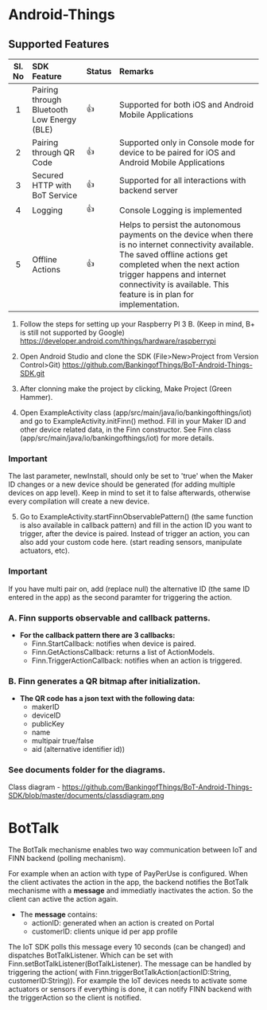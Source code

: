 # Android-Things

## Supported Features
   | Sl. No        | SDK Feature                                | Status      | Remarks |
   | :-----------: |:-------------------------------------------| :-----------| :-------|
   |        1      | Pairing through Bluetooth Low Energy (BLE) | :thumbsup: | Supported for both iOS and Android Mobile Applications |
   |        2      | Pairing through QR Code                    | :thumbsup: | Supported only in Console mode for device to be paired for iOS and Android Mobile Applications|
   |        3      | Secured HTTP with BoT Service              | :thumbsup: | Supported for all interactions with backend server |
   |        4      | Logging                                    | :thumbsup: | Console Logging is implemented|
   |        5      | Offline Actions                            | :thumbsup: | Helps to persist the autonomous payments on the device when there is no internet connectivity available. The saved offline actions get completed when the next action trigger happens and internet connectivity is available. This feature is in plan for implementation.|
   
1. Follow the steps for setting up your Raspberry PI 3 B. (Keep in mind, B+ is still not supported by Google)
https://developer.android.com/things/hardware/raspberrypi

2. Open Android Studio and clone the SDK (File>New>Project from Version Control>Git)
https://github.com/BankingofThings/BoT-Android-Things-SDK.git

3. After clonning make the project by clicking, Make Project (Green Hammer).

4. Open ExampleActivity class (app/src/main/java/io/bankingofthings/iot) and go to ExampleActivity.initFinn() method.
Fill in your Maker ID and other device related data, in the Finn constructor. See Finn class (app/src/main/java/io/bankingofthings/iot) for more details.

### Important
The last parameter, newInstall, should only be set to 'true' when the Maker ID changes or a new device should be generated (for adding multiple devices on app level).
Keep in mind to set it to false afterwards, otherwise every compilation will create a new device. 

5. Go to ExampleActivity.startFinnObservablePattern() (the same function is also available in callback pattern) and fill in the action ID you want to trigger, after the device is paired. Instead of trigger an action, you can also add your custom code here. (start reading sensors, manipulate actuators, etc).

### Important
If you have multi pair on, add (replace null) the alternative ID (the same ID entered in the app) as the second paramter for triggering the action.

### A. Finn supports observable and callback patterns.
- **For the callback pattern there are 3 callbacks:**
    - Finn.StartCallback: notifies when device is paired.
    - Finn.GetActionsCallback: returns a list of ActionModels.
    - Finn.TriggerActionCallback: notifies when an action is triggered.

### B. Finn generates a QR bitmap after initialization. 
- **The QR code has a json text with the following data:**
    - makerID
    - deviceID
    - publicKey
    - name
    - multipair true/false
    - aid (alternative identifier id))

### See documents folder for the diagrams.
Class diagram - https://github.com/BankingofThings/BoT-Android-Things-SDK/blob/master/documents/classdiagram.png


# BotTalk
The BotTalk mechanisme enables two way communication between IoT and FINN backend (polling mechanism).

For example when an action with type of PayPerUse is configured. When the client activates the action in the app, the backend notifies the BotTalk mechanisme with a **message** and immediatly inactivates the action. So the client can active the action again.

- The **message** contains:
    - actionID: generated when an action is created on Portal
    - customerID: clients unique id per app profile
    
The IoT SDK polls this message every 10 seconds (can be changed) and dispatches BotTalkListener. Which can be set with Finn.setBotTalkListener(BotTalkListener). The message can be handled by triggering the action( with Finn.triggerBotTalkAction(actionID:String, customerID:String)). For example the IoT devices needs to activate some actuators or sensors if everything is done, it can notify FINN backend with the triggerAction so the client is notified.
